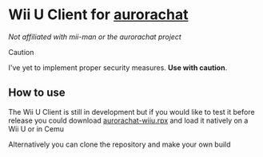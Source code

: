 # **Wii U Client for [aurorachat](https://github.com/mii-man/aurorachat)**
*Not affiliated with mii-man or the aurorachat project*

> [!CAUTION]
> I've yet to implement proper security measures. **Use with caution**.

## How to use
The Wii U Client is still in development but if you would like to test it before release you could download [aurorachat-wiiu.rpx](https://github.com/ItsFuntum/aurorachat-wiiu/raw/refs/heads/main/aurorachat-wiiu.rpx) and load it natively on a Wii U or in Cemu

Alternatively you can clone the repository and make your own build

